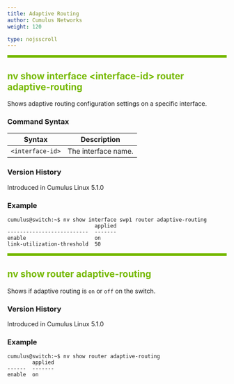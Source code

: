 ```yaml
---
title: Adaptive Routing
author: Cumulus Networks
weight: 120

type: nojsscroll
---
```

<style>
h { color: RGB(118,185,0)}
</style>
<HR STYLE="BORDER: DASHED RGB(118,185,0) 0.5PX;BACKGROUND-COLOR: RGB(118,185,0);HEIGHT: 4.0PX;"/>

## <h>nv show interface \<interface-id\> router adaptive-routing</h>

Shows adaptive routing configuration settings on a specific interface.

### Command Syntax

| Syntax | Description |
| --------- | -------------- |
| `<interface-id>` | The interface name. |

### Version History

Introduced in Cumulus Linux 5.1.0

### Example

```
cumulus@switch:~$ nv show interface swp1 router adaptive-routing
                            applied
--------------------------  -------
enable                      on     
link-utilization-threshold  50  
```

<HR STYLE="BORDER: DASHED RGB(118,185,0) 0.5PX;BACKGROUND-COLOR: RGB(118,185,0);HEIGHT: 4.0PX;"/>

## <h>nv show router adaptive-routing</h>

Shows if adaptive routing is `on` or `off` on the switch.

### Version History

Introduced in Cumulus Linux 5.1.0

### Example

```
cumulus@switch:~$ nv show router adaptive-routing
        applied
------  -------
enable  on
```
